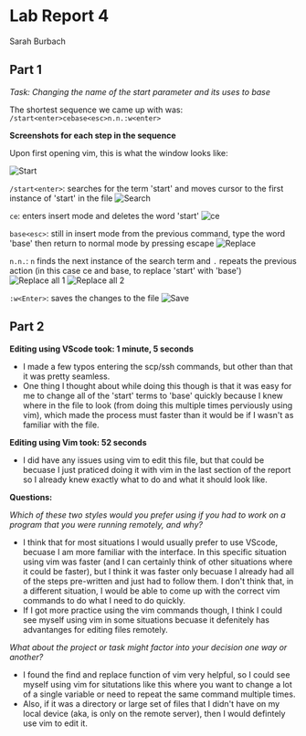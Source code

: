 # Lab Report 4

Sarah Burbach

## Part 1

*Task: Changing the name of the start parameter and its uses to base*

The shortest sequence we came up with was:
`/start<enter>cebase<esc>n.n.:w<enter>`

**Screenshots for each step in the sequence**

Upon first opening vim, this is what the window looks like:

![Start](lab-report-images/lr4-start.png)


`/start<enter>`: searches for the term 'start' and moves cursor to the first instance of 'start' in the file
![Search](lab-report-images/lr4-search.png)

`ce`: enters insert mode and deletes the word 'start'
![ce](lab-report-images/lr4-ce.png)

`base<esc>`: still in insert mode from the previous command, type the word 'base' then return to normal mode by pressing escape
![Replace](lab-report-images/lr4-replace.png)

`n.n.`: `n` finds the next instance of the search term and `.` repeats the previous action (in this case ce and base<esc>, to replace 'start' with 'base')
![Replace all 1](lab-report-images/lr4-replace-all.png)
![Replace all 2](lab-report-images/lr4-replace-all2.png)

`:w<Enter>`: saves the changes to the file
![Save](lab-report-images/lr4-save.png)

## Part 2

**Editing using VScode took: 1 minute, 5 seconds**

* I made a few typos entering the scp/ssh commands, but other than that it was pretty seamless.
* One thing I thought about while doing this though is that it was easy for me to change all of the 'start' terms to 'base' quickly because I knew where in the file to look (from doing this multiple times perviously using vim), which made the process must faster than it would be if I wasn't as familiar with the file. 

**Editing using Vim took: 52 seconds**

* I did have any issues using vim to edit this file, but that could be becuase I just praticed doing it with vim in the last section of the report so I already knew exactly what to do and what it should look like. 

**Questions:**

*Which of these two styles would you prefer using if you had to work on a program that you were running remotely, and why?*
* I think that for most situations I would usually prefer to use VScode, becuase I am more familiar with the interface. In this specific situation using vim was faster (and I can certainly think of other situations where it could be faster), but I think it was faster only becuase I already had all of the steps pre-written and just had to follow them. I don't think that, in a different situation, I would be able to come up with the correct vim commands to do what I need to do quickly.
* If I got more practice using the vim commands though, I think I could see myself using vim in some situations becuase it defenitely has advantanges for editing files remotely. 


*What about the project or task might factor into your decision one way or another?*
* I found the find and replace function of vim very helpful, so I could see myself using vim for situtations like this where you want to change a lot of a single variable or need to repeat the same command multiple times. 
* Also, if it was a directory or large set of files that I didn't have on my local device (aka, is only on the remote server), then I would defintely use vim to edit it. 

